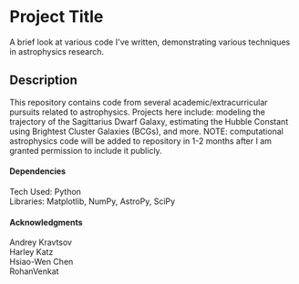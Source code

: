 # Project Title
A brief look at various code I've written, demonstrating various techniques in astrophysics research. 

## Description
This repository contains code from several academic/extracurricular pursuits related to astrophysics. Projects here include: modeling the trajectory of the Sagittarius Dwarf Galaxy, estimating the Hubble Constant using Brightest Cluster Galaxies (BCGs), and more. NOTE: computational astrophysics code will be added to repository in 1-2 months after I am granted permission to include it publicly.

#### Dependencies
Tech Used: Python <br/> 
Libraries: Matplotlib, NumPy, AstroPy, SciPy<br/> 

#### Acknowledgments

Andrey Kravtsov<br/> 
Harley Katz<br/> 
Hsiao-Wen Chen<br/> 
RohanVenkat<br/> 

